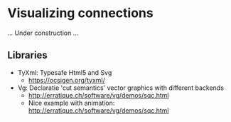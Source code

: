 
# Visualizing connections

... Under construction ...

## Libraries

* TyXml: Typesafe Html5 and Svg
  * https://ocsigen.org/tyxml/ 
* Vg: Declaratie 'cut semantics' vector graphics with different backends
  * http://erratique.ch/software/vg/demos/sqc.html
  * Nice example with animation: http://erratique.ch/software/vg/demos/sqc.html

